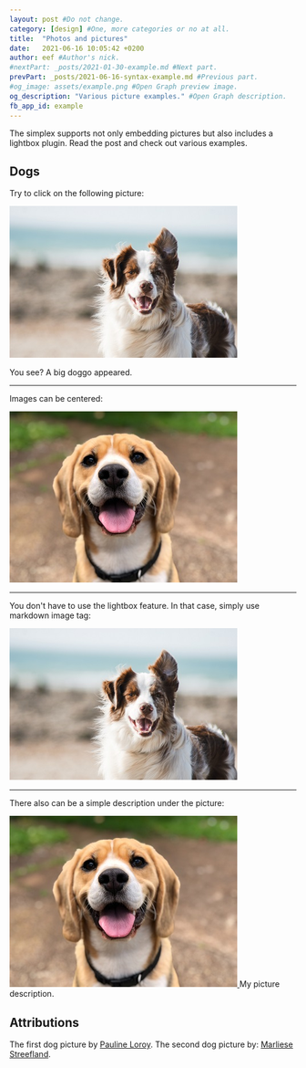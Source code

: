 ```yaml
---
layout: post #Do not change.
category: [design] #One, more categories or no at all.
title:  "Photos and pictures"
date:   2021-06-16 10:05:42 +0200
author: eef #Author's nick.
#nextPart: _posts/2021-01-30-example.md #Next part.
prevPart: _posts/2021-06-16-syntax-example.md #Previous part.
#og_image: assets/example.png #Open Graph preview image.
og_description: "Various picture examples." #Open Graph description.
fb_app_id: example
---
```


The simplex supports not only embedding pictures but also includes a lightbox plugin. Read the post and check out various examples.

## Dogs

Try to click on the following picture:

<a href="/assets/img/posts/doggo1.jpg" data-lity>
  <img src="/assets/img/posts/doggo1_thumb.jpg"/>
</a>

You see? A big doggo appeared.

---

Images can be centered:

<a href="/assets/img/posts/doggo2.jpg" data-lity class="sx-center">
  <img src="/assets/img/posts/doggo2_thumb.jpg"/>
</a>

---

You don't have to use the lightbox feature. In that case, simply use markdown image tag:

![A picure without lightbox](/assets/img/posts/doggo1_thumb.jpg)

---

There also can be a simple description under the picture:


<div class="sx-center">
    <div class="sx-picture">
    <a href="/assets/img/posts/doggo2.jpg" data-lity>
        <img src="/assets/img/posts/doggo2_thumb.jpg"/>
    </a>
    <span class="sx-subtitle">My picture description.</span>
    </div>
</div>

## Attributions
The first dog picture by [Pauline Loroy](https://unsplash.com/photos/U3aF7hgUSrk).
The second dog picture by: [Marliese Streefland](https://unsplash.com/photos/2l0CWTpcChI).